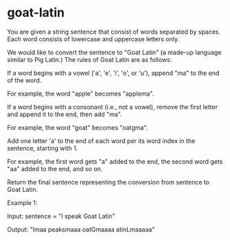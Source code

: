 # goat-latin
You are given a string sentence that consist of words separated by spaces. Each word consists of lowercase and uppercase letters only.

We would like to convert the sentence to "Goat Latin" (a made-up language similar to Pig Latin.) The rules of Goat Latin are as follows:

If a word begins with a vowel ('a', 'e', 'i', 'o', or 'u'), append "ma" to the end of the word.

For example, the word "apple" becomes "applema".

If a word begins with a consonant (i.e., not a vowel), remove the first letter and append it to the end, then add "ma".

For example, the word "goat" becomes "oatgma".

Add one letter 'a' to the end of each word per its word index in the sentence, starting with 1.

For example, the first word gets "a" added to the end, the second word gets "aa" added to the end, and so on.

Return the final sentence representing the conversion from sentence to Goat Latin.


Example 1:

Input: sentence = "I speak Goat Latin"

Output: "Imaa peaksmaaa oatGmaaaa atinLmaaaaa"
